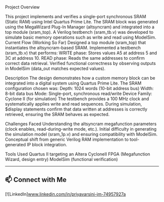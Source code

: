 Project Overview

This project implements and verifies a single-port synchronous SRAM (Static RAM) using Intel Quartus Prime Lite. The SRAM block was generated using the MegaWizard Plug-In Manager (altsyncram) and integrated into a top module (sram_top). A Verilog testbench (sram_tb.v) was developed to simulate basic memory operations such as write and read using ModelSim.
Current Flow (Working So Far)
Designed a top module (sram_top) that instantiates the altsyncram-based SRAM.
Implemented a testbench (sram_tb.v) that performs:
WRITE phase: Stores values A5 at address 5 and 3C at address 10.
READ phase: Reads the same addresses to confirm correct data retrieval.
Verified functional correctness by observing outputs in ModelSim (data_out matches expected values).


Description
The design demonstrates how a custom memory block can be integrated into a digital system using Quartus Prime Lite. The SRAM configuration chosen was:
Depth: 1024 words (10-bit address bus)
Width: 8-bit data bus
Mode: Single-port, synchronous read/write
Device Family: Cyclone II (for simulation)
The testbench provides a 100 MHz clock and systematically applies write and read sequences. During simulation, $display statements confirm that data written at addresses is correctly retrieved, ensuring the SRAM behaves as expected.

Challenges Faced
Understanding the altsyncram megafunction parameters (clock enables, read-during-write mode, etc.).
Initial difficulty in generating the simulation model (sram_1p.v) and ensuring compatibility with ModelSim.
Conceptual shift from generic Verilog RAM implementation to tool-generated IP block integration.

Tools Used
Quartus II targeting an Altera CycloneII FPGA (Megafunction Wizard, design entry)
ModelSim (functional verification)


---

## 📫 Connect with Me
[![LinkedIn]www.linkedin.com/in/priyavarsini-jm-74957927a


